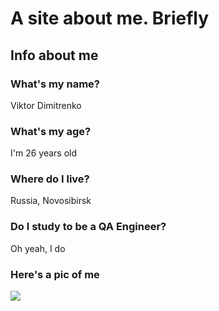 # A site about me. Briefly

## Info about me

### What's my name?

Viktor Dimitrenko

### What's my age?

I'm 26 years old

### Where do I live?

Russia, Novosibirsk

### Do I study to be a QA Engineer?

Oh yeah, I do

### Here's a pic of me

![](https://sun9-55.userapi.com/impg/dcZ1cI3RIRpolB6Pn4GTLODOcU_xMrQLeAOMqw/0coNL2ofAGM.jpg?size=1280x960&quality=95&sign=305fc004a91154fa1a668e18aeb45378&type=album)